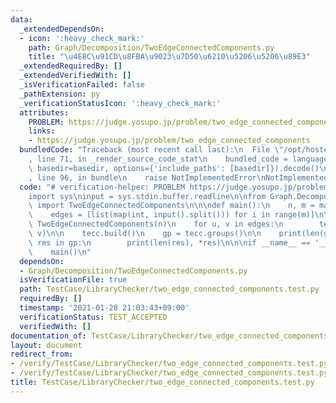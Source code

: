 ```yaml
---
data:
  _extendedDependsOn:
  - icon: ':heavy_check_mark:'
    path: Graph/Decomposition/TwoEdgeConnectedComponents.py
    title: "\u4E8C\u91CD\u8FBA\u9023\u7D50\u6210\u5206\u5206\u89E3"
  _extendedRequiredBy: []
  _extendedVerifiedWith: []
  _isVerificationFailed: false
  _pathExtension: py
  _verificationStatusIcon: ':heavy_check_mark:'
  attributes:
    PROBLEM: https://judge.yosupo.jp/problem/two_edge_connected_components
    links:
    - https://judge.yosupo.jp/problem/two_edge_connected_components
  bundledCode: "Traceback (most recent call last):\n  File \"/opt/hostedtoolcache/Python/3.9.6/x64/lib/python3.9/site-packages/onlinejudge_verify/documentation/build.py\"\
    , line 71, in _render_source_code_stat\n    bundled_code = language.bundle(stat.path,\
    \ basedir=basedir, options={'include_paths': [basedir]}).decode()\n  File \"/opt/hostedtoolcache/Python/3.9.6/x64/lib/python3.9/site-packages/onlinejudge_verify/languages/python.py\"\
    , line 96, in bundle\n    raise NotImplementedError\nNotImplementedError\n"
  code: "# verification-helper: PROBLEM https://judge.yosupo.jp/problem/two_edge_connected_components\n\
    import sys\ninput = sys.stdin.buffer.readline\n\nfrom Graph.Decomposition.TwoEdgeConnectedComponents\
    \ import TwoEdgeConnectedComponents\n\n\ndef main():\n    n, m = map(int, input().split())\n\
    \    edges = [list(map(int, input().split())) for i in range(m)]\n\n    tecc =\
    \ TwoEdgeConnectedComponents(n)\n    for u, v in edges:\n        tecc.add_edge(u,\
    \ v)\n\n    tecc.build()\n    gp = tecc.groups()\n\n    print(len(gp))\n    for\
    \ res in gp:\n        print(len(res), *res)\n\n\nif __name__ == '__main__':\n\
    \    main()\n"
  dependsOn:
  - Graph/Decomposition/TwoEdgeConnectedComponents.py
  isVerificationFile: true
  path: TestCase/LibraryChecker/two_edge_connected_components.test.py
  requiredBy: []
  timestamp: '2021-01-28 21:03:43+09:00'
  verificationStatus: TEST_ACCEPTED
  verifiedWith: []
documentation_of: TestCase/LibraryChecker/two_edge_connected_components.test.py
layout: document
redirect_from:
- /verify/TestCase/LibraryChecker/two_edge_connected_components.test.py
- /verify/TestCase/LibraryChecker/two_edge_connected_components.test.py.html
title: TestCase/LibraryChecker/two_edge_connected_components.test.py
---
```

